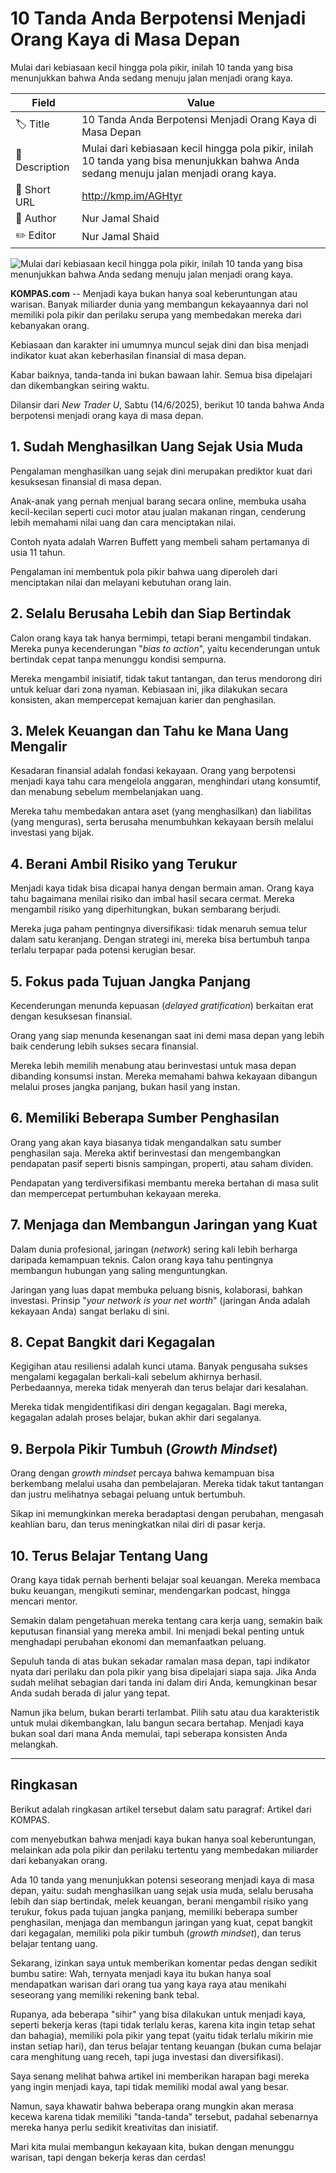 # 10 Tanda Anda Berpotensi Menjadi Orang Kaya di Masa Depan

Mulai dari kebiasaan kecil hingga pola pikir, inilah 10 tanda yang bisa menunjukkan bahwa Anda sedang menuju jalan menjadi orang kaya.

| Field         | Value                                                       |
|---------------|-------------------------------------------------------------|
| 🏷️ Title       | 10 Tanda Anda Berpotensi Menjadi Orang Kaya di Masa Depan |
| 📝 Description | Mulai dari kebiasaan kecil hingga pola pikir, inilah 10 tanda yang bisa menunjukkan bahwa Anda sedang menuju jalan menjadi orang kaya. |
| 🔗 Short URL   | http://kmp.im/AGHtyr |
| 👤 Author      | Nur Jamal Shaid |
| ✏️ Editor      | Nur Jamal Shaid |

![Mulai dari kebiasaan kecil hingga pola pikir, inilah 10 tanda yang bisa menunjukkan bahwa Anda sedang menuju jalan menjadi orang kaya.](https://asset.kompas.com/crops/F7cbPzgQPJwY373bbNEJ4HHr4x8=/0x0:842x561/750x500/data/photo/2025/05/22/682f398b237ca.png)

**KOMPAS.com** -- Menjadi kaya bukan hanya soal keberuntungan atau warisan. Banyak miliarder dunia yang membangun kekayaannya dari nol memiliki pola pikir dan perilaku serupa yang membedakan mereka dari kebanyakan orang.

Kebiasaan dan karakter ini umumnya muncul sejak dini dan bisa menjadi indikator kuat akan keberhasilan finansial di masa depan.

Kabar baiknya, tanda-tanda ini bukan bawaan lahir. Semua bisa dipelajari dan dikembangkan seiring waktu.

Dilansir dari *New Trader U*, Sabtu (14/6/2025), berikut 10 tanda bahwa Anda berpotensi menjadi orang kaya di masa depan.

## 1. Sudah Menghasilkan Uang Sejak Usia Muda

Pengalaman menghasilkan uang sejak dini merupakan prediktor kuat dari kesuksesan finansial di masa depan.

Anak-anak yang pernah menjual barang secara online, membuka usaha kecil-kecilan seperti cuci motor atau jualan makanan ringan, cenderung lebih memahami nilai uang dan cara menciptakan nilai.

Contoh nyata adalah Warren Buffett yang membeli saham pertamanya di usia 11 tahun.

Pengalaman ini membentuk pola pikir bahwa uang diperoleh dari menciptakan nilai dan melayani kebutuhan orang lain.

## 2. Selalu Berusaha Lebih dan Siap Bertindak

Calon orang kaya tak hanya bermimpi, tetapi berani mengambil tindakan. Mereka punya kecenderungan "*bias to action*", yaitu kecenderungan untuk bertindak cepat tanpa menunggu kondisi sempurna.

Mereka mengambil inisiatif, tidak takut tantangan, dan terus mendorong diri untuk keluar dari zona nyaman. Kebiasaan ini, jika dilakukan secara konsisten, akan mempercepat kemajuan karier dan penghasilan.

## 3. Melek Keuangan dan Tahu ke Mana Uang Mengalir

Kesadaran finansial adalah fondasi kekayaan. Orang yang berpotensi menjadi kaya tahu cara mengelola anggaran, menghindari utang konsumtif, dan menabung sebelum membelanjakan uang.

Mereka tahu membedakan antara aset (yang menghasilkan) dan liabilitas (yang menguras), serta berusaha menumbuhkan kekayaan bersih melalui investasi yang bijak.

## 4. Berani Ambil Risiko yang Terukur

Menjadi kaya tidak bisa dicapai hanya dengan bermain aman. Orang kaya tahu bagaimana menilai risiko dan imbal hasil secara cermat. Mereka mengambil risiko yang diperhitungkan, bukan sembarang berjudi.

Mereka juga paham pentingnya diversifikasi: tidak menaruh semua telur dalam satu keranjang. Dengan strategi ini, mereka bisa bertumbuh tanpa terlalu terpapar pada potensi kerugian besar.

## 5. Fokus pada Tujuan Jangka Panjang

Kecenderungan menunda kepuasan (*delayed gratification*) berkaitan erat dengan kesuksesan finansial.

Orang yang siap menunda kesenangan saat ini demi masa depan yang lebih baik cenderung lebih sukses secara finansial.

Mereka lebih memilih menabung atau berinvestasi untuk masa depan dibanding konsumsi instan. Mereka memahami bahwa kekayaan dibangun melalui proses jangka panjang, bukan hasil yang instan.

## 6. Memiliki Beberapa Sumber Penghasilan

Orang yang akan kaya biasanya tidak mengandalkan satu sumber penghasilan saja. Mereka aktif berinvestasi dan mengembangkan pendapatan pasif seperti bisnis sampingan, properti, atau saham dividen.

Pendapatan yang terdiversifikasi membantu mereka bertahan di masa sulit dan mempercepat pertumbuhan kekayaan mereka.

## 7. Menjaga dan Membangun Jaringan yang Kuat

Dalam dunia profesional, jaringan (*network*) sering kali lebih berharga daripada kemampuan teknis. Calon orang kaya tahu pentingnya membangun hubungan yang saling menguntungkan.

Jaringan yang luas dapat membuka peluang bisnis, kolaborasi, bahkan investasi. Prinsip "*your network is your net worth*" (jaringan Anda adalah kekayaan Anda) sangat berlaku di sini.

## 8. Cepat Bangkit dari Kegagalan

Kegigihan atau resiliensi adalah kunci utama. Banyak pengusaha sukses mengalami kegagalan berkali-kali sebelum akhirnya berhasil. Perbedaannya, mereka tidak menyerah dan terus belajar dari kesalahan.

Mereka tidak mengidentifikasi diri dengan kegagalan. Bagi mereka, kegagalan adalah proses belajar, bukan akhir dari segalanya.

## 9. Berpola Pikir Tumbuh (*Growth Mindset*)

Orang dengan *growth mindset* percaya bahwa kemampuan bisa berkembang melalui usaha dan pembelajaran. Mereka tidak takut tantangan dan justru melihatnya sebagai peluang untuk bertumbuh.

Sikap ini memungkinkan mereka beradaptasi dengan perubahan, mengasah keahlian baru, dan terus meningkatkan nilai diri di pasar kerja.

## 10. Terus Belajar Tentang Uang

Orang kaya tidak pernah berhenti belajar soal keuangan. Mereka membaca buku keuangan, mengikuti seminar, mendengarkan podcast, hingga mencari mentor.

Semakin dalam pengetahuan mereka tentang cara kerja uang, semakin baik keputusan finansial yang mereka ambil. Ini menjadi bekal penting untuk menghadapi perubahan ekonomi dan memanfaatkan peluang.

Sepuluh tanda di atas bukan sekadar ramalan masa depan, tapi indikator nyata dari perilaku dan pola pikir yang bisa dipelajari siapa saja. Jika Anda sudah melihat sebagian dari tanda ini dalam diri Anda, kemungkinan besar Anda sudah berada di jalur yang tepat.

Namun jika belum, bukan berarti terlambat. Pilih satu atau dua karakteristik untuk mulai dikembangkan, lalu bangun secara bertahap. Menjadi kaya bukan soal dari mana Anda memulai, tapi seberapa konsisten Anda melangkah.

---
## Ringkasan

Berikut adalah ringkasan artikel tersebut dalam satu paragraf: 
Artikel dari KOMPAS.

com menyebutkan bahwa menjadi kaya bukan hanya soal keberuntungan, melainkan ada pola pikir dan perilaku tertentu yang membedakan miliarder dari kebanyakan orang.

 Ada 10 tanda yang menunjukkan potensi seseorang menjadi kaya di masa depan, yaitu: sudah menghasilkan uang sejak usia muda, selalu berusaha lebih dan siap bertindak, melek keuangan, berani mengambil risiko yang terukur, fokus pada tujuan jangka panjang, memiliki beberapa sumber penghasilan, menjaga dan membangun jaringan yang kuat, cepat bangkit dari kegagalan, memiliki pola pikir tumbuh (*growth mindset*), dan terus belajar tentang uang.



Sekarang, izinkan saya untuk memberikan komentar pedas dengan sedikit bumbu satire: 
Wah, ternyata menjadi kaya itu bukan hanya soal mendapatkan warisan dari orang tua yang kaya raya atau menikahi seseorang yang memiliki rekening bank tebal.

 Rupanya, ada beberapa "sihir" yang bisa dilakukan untuk menjadi kaya, seperti bekerja keras (tapi tidak terlalu keras, karena kita ingin tetap sehat dan bahagia), memiliki pola pikir yang tepat (yaitu tidak terlalu mikirin mie instan setiap hari), dan terus belajar tentang keuangan (bukan cuma belajar cara menghitung uang receh, tapi juga investasi dan diversifikasi).

 Saya senang melihat bahwa artikel ini memberikan harapan bagi mereka yang ingin menjadi kaya, tapi tidak memiliki modal awal yang besar.

 Namun, saya khawatir bahwa beberapa orang mungkin akan merasa kecewa karena tidak memiliki "tanda-tanda" tersebut, padahal sebenarnya mereka hanya perlu sedikit kreativitas dan inisiatif.

 Mari kita mulai membangun kekayaan kita, bukan dengan menunggu warisan, tapi dengan bekerja keras dan cerdas!
